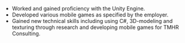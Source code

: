 * Worked and gained proficiency with the Unity Engine.
* Developed various mobile games as specified by the employer.
* Gained new technical skills including using C#, 3D-modeling and texturing through research and
developing mobile games for TMHR Consulting.